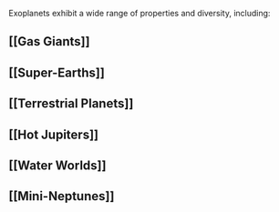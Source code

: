 
Exoplanets exhibit a wide range of properties and diversity, including:

## [[Gas Giants]]

## [[Super-Earths]]

## [[Terrestrial Planets]]

## [[Hot Jupiters]]

## [[Water Worlds]]

## [[Mini-Neptunes]]